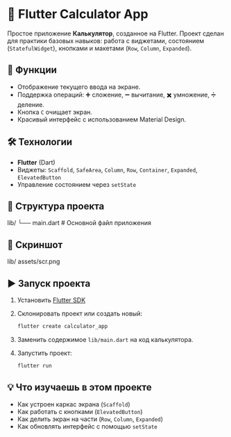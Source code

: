 # 📱 Flutter Calculator App

Простое приложение **Калькулятор**, созданное на Flutter.
Проект сделан для практики базовых навыков: работа с виджетами, состоянием (`StatefulWidget`), кнопками и макетами (`Row`, `Column`, `Expanded`).

## 🚀 Функции

* Отображение текущего ввода на экране.
* Поддержка операций: ➕ сложение, ➖ вычитание, ✖️ умножение, ➗ деление.
* Кнопка `C` очищает экран.
* Красивый интерфейс с использованием Material Design.

## 🛠️ Технологии

* **Flutter** (Dart)
* Виджеты: `Scaffold`, `SafeArea`, `Column`, `Row`, `Container`, `Expanded`, `ElevatedButton`
* Управление состоянием через `setState`

## 📂 Структура проекта

lib/
 └── main.dart   # Основной файл приложения


## 📸 Скриншот
lib/ assets/scr.png

## ▶️ Запуск проекта

1. Установить [Flutter SDK](https://docs.flutter.dev/get-started/install)
2. Склонировать проект или создать новый:

   ```bash
   flutter create calculator_app
   ```
3. Заменить содержимое `lib/main.dart` на код калькулятора.
4. Запустить проект:

   ```bash
   flutter run
   ```

## 💡 Что изучаешь в этом проекте

* Как устроен каркас экрана (`Scaffold`)
* Как работать с кнопками (`ElevatedButton`)
* Как делить экран на части (`Row`, `Column`, `Expanded`)
* Как обновлять интерфейс с помощью `setState`
